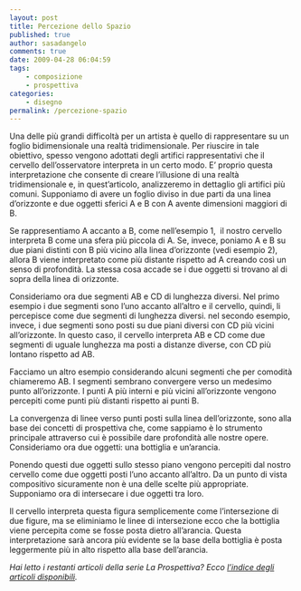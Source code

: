 ```yaml
---
layout: post
title: Percezione dello Spazio
published: true
author: sasadangelo
comments: true
date: 2009-04-28 06:04:59
tags:
    - composizione
    - prospettiva
categories:
    - disegno
permalink: /percezione-spazio
---
```



Una delle più grandi difficoltà per un artista è quello di rappresentare su un foglio bidimensionale una realtà tridimensionale. Per riuscire in tale obiettivo, spesso vengono adottati degli artifici rappresentativi che il cervello dell&#8217;osservatore interpreta in un certo modo. E&#8217; proprio questa interpretazione che consente di creare l&#8217;illusione di una realtà tridimensionale e, in quest&#8217;articolo, analizzeremo in dettaglio gli artifici più comuni. Supponiamo di avere un foglio diviso in due parti da una linea d&#8217;orizzonte e due oggetti sferici A e B con A avente dimensioni maggiori di B.


  


Se rappresentiamo A accanto a B, come nell&#8217;esempio 1,  il nostro cervello interpreta B come una sfera più piccola di A. Se, invece, poniamo A e B su due piani distinti con B più vicino alla linea d&#8217;orizzonte (vedi esempio 2), allora B viene interpretato come più distante rispetto ad A creando così un senso di profondità. La stessa cosa accade se i due oggetti si trovano al di sopra della linea di orizzonte.

Consideriamo ora due segmenti AB e CD di lunghezza diversi. Nel primo esempio i due segmenti sono l&#8217;uno accanto all&#8217;altro e il cervello, quindi, li percepisce come due segmenti di lunghezza diversi. nel secondo esempio, invece, i due segmenti sono posti su due piani diversi con CD più vicini all&#8217;orizzonte. In questo caso, il cervello interpreta AB e CD come due segmenti di uguale lunghezza ma posti a distanze diverse, con CD più lontano rispetto ad AB.



Facciamo un altro esempio considerando alcuni segmenti che per comodità chiameremo AB. I segmenti sembrano convergere verso un medesimo punto all&#8217;orizzonte. I punti A più interni e più vicini all&#8217;orizzonte vengono percepiti come punti più distanti rispetto ai punti B.



La convergenza di linee verso punti posti sulla linea dell&#8217;orizzonte, sono alla base dei concetti di prospettiva che, come sappiamo è lo strumento principale attraverso cui è possibile dare profondità alle nostre opere. Consideriamo ora due oggetti: una bottiglia e un&#8217;arancia.



Ponendo questi due oggetti sullo stesso piano vengono percepiti dal nostro cervello come due oggetti posti l&#8217;uno accanto all&#8217;altro. Da un punto di vista compositivo sicuramente non è una delle scelte più appropriate. Supponiamo ora di intersecare i due oggetti tra loro.



Il cervello interpreta questa figura semplicemente come l&#8217;intersezione di due figure, ma se eliminiamo le linee di intersezione ecco che la bottiglia viene percepita come se fosse posta dietro all&#8217;arancia. Questa interpretazione sarà ancora più evidente se la base della bottiglia è posta leggermente più in alto rispetto alla base dell&#8217;arancia.



_Hai letto i restanti articoli della serie La Prospettiva? Ecco [l’indice degli articoli disponibili][1]._

 [1]: https://www.disegnoepittura.it/prospettiva/ "La Prospettiva"